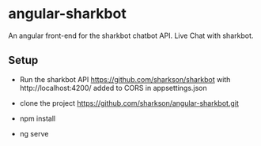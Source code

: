 # angular-sharkbot

An angular front-end for the sharkbot chatbot API.  Live Chat with sharkbot.  

## Setup

- Run the sharkbot API https://github.com/sharkson/sharkbot with http://localhost:4200/ added to CORS in appsettings.json

- clone the project https://github.com/sharkson/angular-sharkbot.git

- npm install
- ng serve
